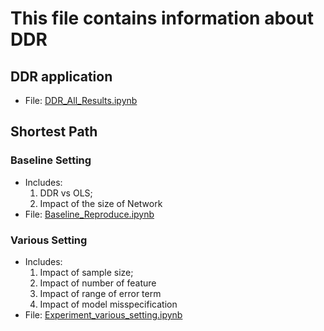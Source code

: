 # This file contains information about DDR

## DDR application
- File: [DDR_All_Results.ipynb](/DDR_Reproduce/DDR_All_Results.ipynb)


## Shortest Path
### Baseline Setting
- Includes: 
    1. DDR vs OLS; 
    2. Impact of the size of Network
- File: [Baseline_Reproduce.ipynb](/Shortest_Path_Reproduce/Baseline_Reproduce.ipynb)

### Various Setting
- Includes: 
    1. Impact of sample size; 
    2. Impact of number of feature
    3. Impact of range of error term
    4. Impact of model misspecification
- File: [Experiment_various_setting.ipynb](/Shortest_Path_Reproduce/Experiment_various_setting.ipynb)
